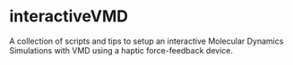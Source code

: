 # interactiveVMD
A collection of scripts and tips to setup an interactive Molecular Dynamics Simulations with VMD using a haptic force-feedback device.
